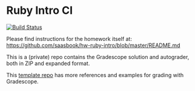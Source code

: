 Ruby Intro CI
=============

[![Build Status](https://magnum.travis-ci.com/saasbook/hw-ruby-intro-ci.svg?token=CPXPCn5Dy1cwCKsavtqL)](https://magnum.travis-ci.com/saasbook/hw-ruby-intro-ci)

Please find instructions for the homework itself at: https://github.com/saasbook/hw-ruby-intro/blob/master/README.md

This is a (private) repo contains the Gradescope solution and autograder, both in ZIP and expanded format.

This [template repo](https://github.com/saasbook/gradescope_rspec_assignment) has more references and examples for grading with Gradescope.
